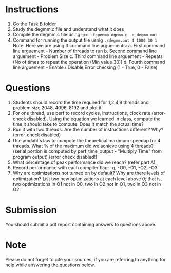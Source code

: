 # Instructions

1. Go the Task B folder
2. Study the degmm.c file and understand what it does
2. Compile the degmm.c file using
  `gcc -fopenmp dgemm.c -o degmm.out`
3. Command for running the output file usnig `./degmm.out 4 1000 30 1`
 Note: Here we are using 3 command line arguements:
 a. First command line arguement - Number of threads to run
 b. Second command line arguement - Problem Size
 c. Third command line arguement - Repeats (No of times to repeat the operation (Min value 30))
 d. Fourth command line arguement - Enable / Disable Error checking (1 - True, 0 - False)
 
# Questions

1. Students should record the time required for 1,2,4,8 threads and problem size 2048, 4096, 8192 and plot it.
2. For one thread, use perf to record cycles, instructions, clock rate (error-check disabled). Using the equation we learned in class, compute the time it should take to compute. Does it match the actual time?
3. Run it with two threads. Are the number of instructions different? Why? (error-check disabled)
4. Use amdahl's law to compute the theoretical maximum speedup for 4 threads. What % of the maximum did we achieve using 4 threads? (serial portion is computed by perf_time_output - "Multiply Time" from program output) (error check disabled!)
5. What percentage of peak performance did we reach? (refer part A)
6. Record performance with each compiler flag: -g, -O0, -O1, -O2, -O3
7. Why are optimizations not turned on by default? Why are there levels of optimization? List two new optimizations at each level above 0; that is, two optimizations in O1 not in O0, two in O2 not in O1, two in O3 not in O2. 

# Submission
You should submit a pdf report containing answers to questions above.

# Note
Please do not forget to cite your sources, if you are referring to anything for help while answering the questions below.
